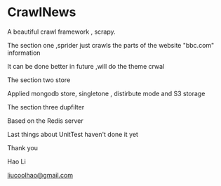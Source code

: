 # CrawlNews

A beautiful crawl framework , scrapy.

The section one ,sprider just crawls the parts of the  website "bbc.com" information 

It can be done better in future ,will do the theme crwal

The section two store 

 Applied mongodb store, singletone , distirbute mode and S3 storage

The section three dupfilter

Based on  the Redis server 

Last things about UnitTest haven't done it yet


Thank you

Hao Li

liucoolhao@gmail.com

